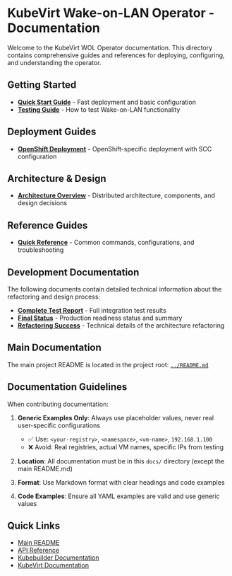 # KubeVirt Wake-on-LAN Operator - Documentation

Welcome to the KubeVirt WOL Operator documentation. This directory contains comprehensive guides and references for deploying, configuring, and understanding the operator.

## Getting Started

- **[Quick Start Guide](QUICKSTART.md)** - Fast deployment and basic configuration
- **[Testing Guide](TESTING.md)** - How to test Wake-on-LAN functionality

## Deployment Guides

- **[OpenShift Deployment](openshift.md)** - OpenShift-specific deployment with SCC configuration

## Architecture & Design

- **[Architecture Overview](ARCHITECTURE.md)** - Distributed architecture, components, and design decisions

## Reference Guides

- **[Quick Reference](QUICK-REFERENCE.md)** - Common commands, configurations, and troubleshooting

## Development Documentation

The following documents contain detailed technical information about the refactoring and design process:

- **[Complete Test Report](COMPLETE-TEST-REPORT.md)** - Full integration test results
- **[Final Status](FINAL-STATUS.md)** - Production readiness status and summary
- **[Refactoring Success](REFACTORING-SUCCESS.md)** - Technical details of the architecture refactoring

## Main Documentation

The main project README is located in the project root: [`../README.md`](../README.md)

## Documentation Guidelines

When contributing documentation:

1. **Generic Examples Only**: Always use placeholder values, never real user-specific configurations
   - ✅ Use: `<your-registry>`, `<namespace>`, `<vm-name>`, `192.168.1.100`
   - ❌ Avoid: Real registries, actual VM names, specific IPs from testing

2. **Location**: All documentation must be in this `docs/` directory (except the main README.md)

3. **Format**: Use Markdown format with clear headings and code examples

4. **Code Examples**: Ensure all YAML examples are valid and use generic values

## Quick Links

- [Main README](../README.md)
- [API Reference](../api/v1beta1/)
- [Kubebuilder Documentation](https://book.kubebuilder.io/)
- [KubeVirt Documentation](https://kubevirt.io/)

